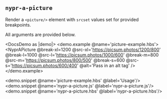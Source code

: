 ## `nypr-a-picture`

Render a `<picture/>` element with `srcset` values set for provided breakpoints.

All arguments are provided below.

<DocsDemo as |demo|>
  <demo.example @name='picture-example.hbs'>
    <NyprAPicture
      @break-xl=1200
      @src-xl='https://picsum.photos/1200/800'
      @break-l=1000
      @src-l='https://picsum.photos/1000/600'
      @break-m=800
      @src-m='https://picsum.photos/800/500'
      @break-s=600
      @src-s='https://picsum.photos/600/400'
      @alt='Pass in an alt tag'
    />
  </demo.example>

  <demo.snippet @name='picture-example.hbs' @label='Usage'/>
  <demo.snippet @name='nypr-a-picture.js' @label='nypr-a-picture.js'/>
  <demo.snippet @name='nypr-a-picture.hbs' @label='nypr-a-picture.hbs'/>
</DocsDemo>
